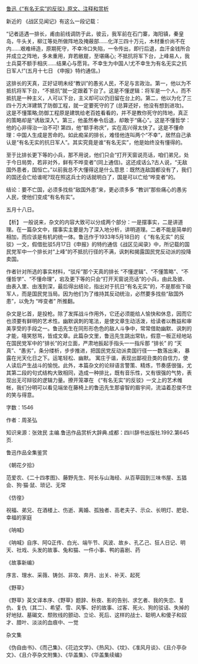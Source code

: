 [鲁迅《“有名无实”的反驳》原文、注释和赏析](https://www.vrrw.net/wx/9679.html)

新近的 《战区见闻记》有这么一段记载：

“记者适遇一排长，甫由前线调防于此，彼云，我军前在石门寨，海阳镇，秦皇岛，牛头关，柳江等处所做阵地及掩蔽部……化洋三四十万元，木材重价尚不在内……艰难缔造，原期死守，不幸冷口失陷，一令传出，即行后退，血汗金钱所合并成立之阵地，多未重用，弃若敝屣，至堪痛心; 不抵抗将军下台，上峰易人，我士兵莫不额手相庆……结果心与愿背。不幸生为中国人!尤不幸生为有名无实之抗日军人!”(五月十七日 《申报》特约通信。)

这排长的天真，正好证明未经“教训”的愚劣人民，不足与言政治。第一，他以为不抵抗将军下台，“不抵抗”就一定跟着下台了。这是不懂逻辑：将军是一个人，而不抵抗是一种主义，人可以下台，主义却可以仍旧留在台上的。第二，他以为化了三四十万大洋建筑了防御工程，就一定要死守的了 (总算还好，他没有想到进攻)。这是不懂策略;防御工程原是建筑给老百姓看看的，并不是教你死守的阵地，真正的策略却是“诱敌深入”。第三，他虽然奉令后退，却敢于“痛心”。这是不懂哲学： 他的心非得治一治不可! 第四，他“额手称庆”，实在高兴得太快了。这是不懂命理：中国人生成是苦命的。如此痴呆的排长，难怪他连叫两个“不幸”，居然自己承认是“有名无实的抗日军人”。其实究竟是谁“有名无实”，他是始终没有懂得的。

至于比排长更下等的小兵，那不用说，他们只会“打开天窗说亮话，咱们弟兄，处于今日局势，若非对外，鲜有不哗变者”(同上通信)。这还成话么?古人说，“无敌国外患者，国恒亡。”以前我总不大懂得这是什么意思：既然连敌国都没有了，我们的国还会亡给谁呢?现在照这兵士的话就明白了，国是可以亡给“哗变者”的。

结论：要不亡国，必须多找些“敌国外患”来，更必须多多 “教训”那些痛心的愚劣人民，使他们变成“有名有实”。

五月十八日。



【析】 一般说来，杂文的内容大致可以分成两个部分：一是摆事实，二是讲道理。在一篇杂文中，摆事实主要是为了深入地分析，讲明道理。二者不能是简单的相加，而应该是有机的统一体。鲁迅作于1933年5月18日的 《 “有名无实” 的反驳》一文，假借批驳5月17日《申报》的特约通信《战区见闻录》中，所记载的国民党军中一个排长对“上峰”的不抵抗行径的不满，讽刺和揭露国民党反动派的投降卖国。

作者针对所选的事实材料，“驳斥”那个天真的排长 “不懂逻辑”、“不懂策略”、“不懂哲学”、“不懂命理”，宕及更下等的只会“打开天窗说亮话”的小兵，由此及彼、由表入里、由浅到深，最后得出结论，指出对于抗日“有名无实”的，不是那些下级军人，而是国民党当局。因为他们为了维持其反动统治，必然要多找些“敌国外患”，以免为 “哗变者” 所推翻。

杂文是匕首，是投枪。除了发挥战斗作用外，它还必须能给人愉快和休息，因而它也须要有鲜明的艺术性。幽默讽刺的笔法，是使文章生动活泼，给读者以教益和审美享受的手段之一。鲁迅先生在同形形色色的敌人斗争中，常常借助幽默、讽刺的才能，嘻笑怒骂，皆成文章。此篇杂文里，鲁迅先生跳出常轨，假意一板正经地站在国民党军中的“排长”的对立面，严肃地扳起手指头一一指斥那 “排长” 的 “天真”、“愚劣”，条分缕析，步步推进，把国民党反动派卖国行径一一数落出来， 暴露在光天化日之下。运笔轻松、幽默。 寓庄于谐，表现出鄙视丑类的自信力，使人读后产生战斗的愉悦。此外，本篇杂文的论辩语言警策、精炼，节奏感很强，尤其第二段的句式结构大致相同，造成一种排比，既有音乐性，又有很强的气势，表现出无可辩驳的逻辑力量。撩开笼罩在 《“有名无实”的反驳》一文上的艺术帷帐，我们分明可以看见端坐在藤椅上的鲁迅先生那睿智的眉宇间，流溢着忍俊不住的笑与得意。

字数：1546

作者：周圣弘

知识来源：张效民 主编.鲁迅作品赏析大辞典.成都：四川辞书出版社.1992.第645页.

鲁迅作品全集鉴赏

《朝花夕拾》

范爱农、《二十四孝图》、藤野先生、阿长与山海经、从百草园到三味书屋、五猖会、狗·猫·鼠、琐记、无常

《仿徨》

祝福、弟兄、在酒楼上、伤逝、离婚、孤独者、高老夫子、示众、长明灯、肥皂、幸福的家庭

《呐喊》

《呐喊》自序、阿Q正传、白光、端午节、风波、故乡、孔乙己、狂人日记、明天、社戏、头发的故事、兔和猫、一件小事、鸭的喜剧、药

《故事新编》

序言、理水、采薇、铸剑、非攻、奔月、出关、补天、起死

《野草》

《野草》英文译本序、《野草》题辞、秋夜、影的告别、求乞者、我的失恋、复仇、复仇〔其二〕、希望、雪、风筝、好的故事、过客、死火、狗的驳诘、失掉的好地狱、墓碣文、颓败线的颤动、立论、死后、这样的战士、聪明人和傻子和奴才、腊叶、淡淡的血痕中、一觉

杂文集

《伪自由书》、《而己集》、《花边文学》、《热风》、《坟》、《准风月谈》、《且介亭杂文》、《且介亭杂文附集》、《华盖集》、《华盖集续编》

